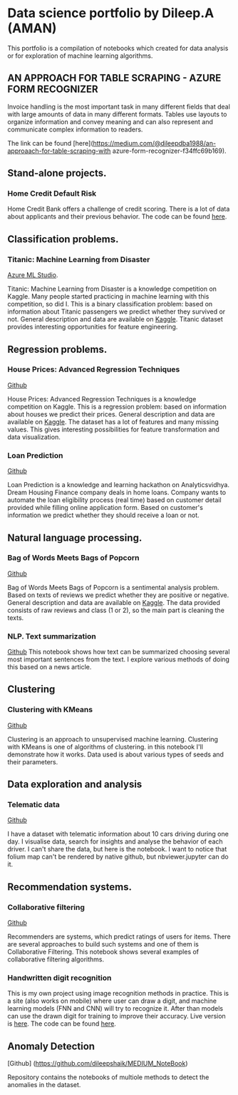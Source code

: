 # Data science portfolio by Dileep.A (AMAN)

This portfolio is a compilation of notebooks which created for data analysis or for exploration of machine learning algorithms. 

## AN APPROACH FOR TABLE SCRAPING - AZURE FORM RECOGNIZER

Invoice handling is the most important task in many different fields that deal with large amounts of data in many different formats. Tables use layouts to organize information and convey meaning and can also represent and communicate complex information to readers.

The link can be found [here](https://medium.com/@dileepdba1988/an-approaach-for-table-scraping-with azure-form-recognizer-f34ffc69b169).

## Stand-alone projects.

### Home Credit Default Risk

Home Credit Bank offers a challenge of credit scoring. There is a lot of data about applicants and their previous behavior. The code can be found [here](https://github.com/dileepshaik/Bank-CST-Data).

## Classification problems.

### Titanic: Machine Learning from Disaster

[Azure ML Studio](https://gallery.azure.ai/Home/Author?authorId=B34E16909B14D3F008F1BA7ECA1B12F9E8F01F764DAA7F48955BDC6392FE8FC1).

Titanic: Machine Learning from Disaster is a knowledge competition on Kaggle. Many people started practicing in machine learning with this competition, so did I. This is a binary classification problem: based on information about Titanic passengers we predict whether they survived or not. General description and data are available on [Kaggle](https://www.kaggle.com/c/titanic).
Titanic dataset provides interesting opportunities for feature engineering.

## Regression problems.

### House Prices: Advanced Regression Techniques

[Github](https://github.com/AI-Ain.github.io/master/Notebooks/House_Prices.ipynb) 

House Prices: Advanced Regression Techniques is a knowledge competition on Kaggle. This is a regression problem: based on information about houses we predict their prices. General description and data are available on [Kaggle](https://www.kaggle.com/c/house-prices-advanced-regression-techniques).
The dataset has a lot of features and many missing values. This gives interesting possibilities for feature transformation and data visualization.

### Loan Prediction

[Github](https://github.com/dileepshaik/LoanDefault-Prediction/blob/master/Loan_Default_Prediction_Final.ipynb) 

Loan Prediction is a knowledge and learning hackathon on Analyticsvidhya. Dream Housing Finance company deals in home loans. Company wants to automate the loan eligibility process (real time) based on customer detail provided while filling online application form. Based on customer's information we predict whether they should receive a loan or not. 

## Natural language processing.

### Bag of Words Meets Bags of Popcorn

[Github](https://github.com/Erlemar/Erlemar.github.io/blob/master/Notebooks/Bag_of_Words.ipynb) 

Bag of Words Meets Bags of Popcorn is a sentimental analysis problem. Based on texts of reviews we predict whether they are positive or negative. General description and data are available on [Kaggle](https://www.kaggle.com/c/word2vec-nlp-tutorial).
The data provided consists of raw reviews and class (1 or 2), so the main part is cleaning the texts.

### NLP. Text summarization

[Github](https://github.com/AI-Ain.github.io/master/Notebooks/Summarize.ipynb) 
This notebook shows how text can be summarized choosing several most important sentences from the text. I explore various methods of doing this based on a news article.

## Clustering

### Clustering with KMeans

[Github](https://github.com/AI-Ain.github.io/master/Notebooks/Clustering_with_K-Means.ipynb) 

Clustering is an approach to unsupervised machine learning. Clustering with KMeans is one of algorithms of clustering. in this notebook I'll demonstrate how it works. Data used is about various types of seeds and their parameters. 


## Data exploration and analysis

### Telematic data

[Github](https://github.com/AI-Ain.github.io/master/Notebooks/Devices_analysis.ipynb)

I have a dataset with telematic information about 10 cars driving during one day. I visualise data, search for insights and analyse the behavior of each driver. I can't share the data, but here is the notebook. I want to notice that folium map can't be rendered by native github, but nbviewer.jupyter can do it.

## Recommendation systems.

### Collaborative filtering

[Github](https://github.com/AI-Ain.github.io/master/Notebooks/Collaborative_filtering.ipynb)

Recommenders are systems, which predict ratings of users for items. There are several approaches to build such systems and one of them is Collaborative Filtering. 
This notebook shows several examples of collaborative filtering algorithms.


### Handwritten digit recognition

This is my own project using image recognition methods in practice. This is a site (also works on mobile) where user can draw a digit, and machine learning models (FNN and CNN) will try to recognize it. After than models can use the drawn digit for training to improve their accuracy. Live version is [here](https://digits-draw-recognize.herokuapp.com/). The code can be found [here](https://github.com/Erlemar/digit-draw-recognize).


## Anomaly Detection

[Github] (https://github.com/dileepshaik/MEDIUM_NoteBook)

Repository contains the notebooks of multiole methods to detect the anomalies in the dataset.

